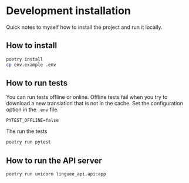 # Development installation

Quick notes to myself how to install the project and run it locally.

## How to install

```bash
poetry install
cp env.example .env
```

## How to run tests

You can run tests offline or online. Offline tests fail when you try to download a new translation that is not in the cache. Set the configuration option in the `.env` file.

```dotenv
PYTEST_OFFLINE=false
```

The run the tests

```bash
poetry run pytest
```

## How to run the API server

```bash
poetry run uvicorn linguee_api.api:app
```

